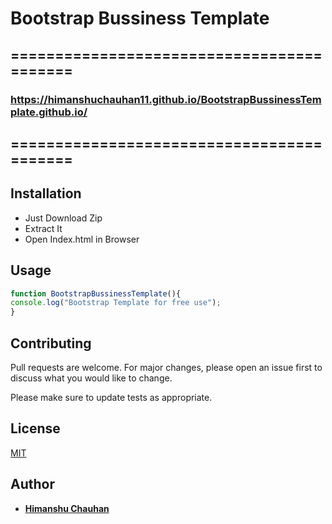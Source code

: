 # Bootstrap Bussiness Template
## ==========================================
### https://himanshuchauhan11.github.io/BootstrapBussinessTemplate.github.io/
## ==========================================

## Installation

- Just Download Zip
- Extract It 
- Open Index.html in Browser


## Usage

```javascript
function BootstrapBussinessTemplate(){
console.log("Bootstrap Template for free use");
}
```

## Contributing
Pull requests are welcome. For major changes, please open an issue first to discuss what you would like to change.

Please make sure to update tests as appropriate.

## License
[MIT](https://choosealicense.com/licenses/mit/)

## Author
- **[Himanshu Chauhan](https://github.com/HimanshuChauhan11)**
